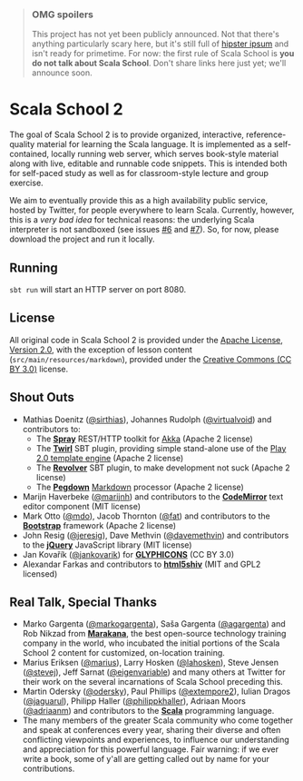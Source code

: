 > ### OMG spoilers
>
> This project has not yet been publicly announced. Not that there's anything particularly scary here, but it's still full of [hipster ipsum](http://hipsteripsum.me/) and isn't ready for primetime. For now: the first rule of Scala School is **you do not talk about Scala School**. Don't share links here just yet; we'll announce soon.

# Scala School 2

The goal of Scala School 2 is to provide organized, interactive, reference-quality material for learning the Scala language. It is implemented as a self-contained, locally running web server, which serves book-style material along with live, editable and runnable code snippets. This is intended both for self-paced study as well as for classroom-style lecture and group exercise.

We aim to eventually provide this as a high availability public service, hosted by Twitter, for people everywhere to learn Scala. Currently, however, this is a *very bad idea* for technical reasons: the underlying Scala interpreter is not sandboxed (see issues [#6](https://github.com/twitter/scala_school2/issues/6) and [#7](https://github.com/twitter/scala_school2/issues/7)). So, for now, please download the project and run it locally.

## Running

`sbt run` will start an HTTP server on port 8080.

## License

All original code in Scala School 2 is provided under the [Apache License, Version 2.0](http://www.apache.org/licenses/LICENSE-2.0.html), with the exception of lesson content (`src/main/resources/markdown`), provided under the [Creative Commons (CC BY 3.0)](http://creativecommons.org/licenses/by/3.0/legalcode) license.

## Shout Outs

* Mathias Doenitz ([@sirthias](https://twitter.com/sirthias)), Johannes Rudolph ([@virtualvoid](https://twitter.com/virtualvoid)) and contributors to:
  * The **[Spray](http://spray.io/)** REST/HTTP toolkit for [Akka](http://akka.io/) (Apache 2 license)
  * The **[Twirl](https://github.com/spray/twirl)** SBT plugin, providing simple stand-alone use of the [Play 2.0 template engine](http://www.playframework.com/documentation/2.0/ScalaTemplates) (Apache 2 license)
  * The **[Revolver](https://github.com/spray/sbt-revolver)** SBT plugin, to make development not suck (Apache 2 license)
  * The **[Pegdown](https://github.com/sirthias/pegdown)** [Markdown](http://daringfireball.net/projects/markdown/) processor (Apache 2 license)
* Marijn Haverbeke ([@marijnh](https://twitter.com/marijnjh)) and contributors to the **[CodeMirror](http://codemirror.net/)** text editor component (MIT license)
* Mark Otto ([@mdo](https://twitter.com/mdo)), Jacob Thornton ([@fat](https://twitter.com/fat)) and contributors to the **[Bootstrap](http://twitter.github.io/bootstrap/)** framework (Apache 2 license)
* John Resig ([@jeresig](https://twitter.com/jeresig)), Dave Methvin ([@davemethvin](https://twitter.com/davemethvin)) and contributors to the **[jQuery](http://jquery.com/)** JavaScript library (MIT license)
* Jan Kovařík ([@jankovarik](https://twitter.com/jankovarik)) for **[GLYPHICONS](http://glyphicons.com/)** (CC BY 3.0)
* Alexandar Farkas and contributors to **[html5shiv](https://github.com/aFarkas/html5shiv)** (MIT and GPL2 licensed)

## Real Talk, Special Thanks

* Marko Gargenta ([@markogargenta](https://twitter.com/MarkoGargenta)), Saša Gargenta ([@agargenta](https://twitter.com/agargenta)) and Rob Nikzad from **[Marakana](http://marakana.com/)**, the best open-source technology training company in the world, who incubated the initial portions of the Scala School 2 content for customized, on-location training.
* Marius Eriksen ([@marius](https://twitter.com/marius)), Larry Hosken ([@lahosken](https://twitter.com/lahosken)), Steve Jensen ([@stevej](https://twitter.com/stevej)), Jeff Sarnat ([@eigenvariable](https://twitter.com/eigenvariable)) and many others at Twitter for their work on the several incarnations of Scala School preceding this.
* Martin Odersky ([@odersky](https://twitter.com/odersky)), Paul Phillips ([@extempore2](https://twitter.com/extempore2)), Iulian Dragos ([@jaguarul](https://twitter.com/jaguarul)), Philipp Haller ([@philippkhaller](https://twitter.com/philippkhaller)), Adriaan Moors ([@adriaanm](https://twitter.com/adriaanm)) and contributors to the **[Scala](http://www.scala-lang.org/)** programming language.
* The many members of the greater Scala community who come together and speak at conferences every year, sharing their diverse and often conflicting viewpoints and experiences, to influence our understanding and appreciation for this powerful language. Fair warning: if we ever write a book, some of y'all are getting called out by name for your contributions.
